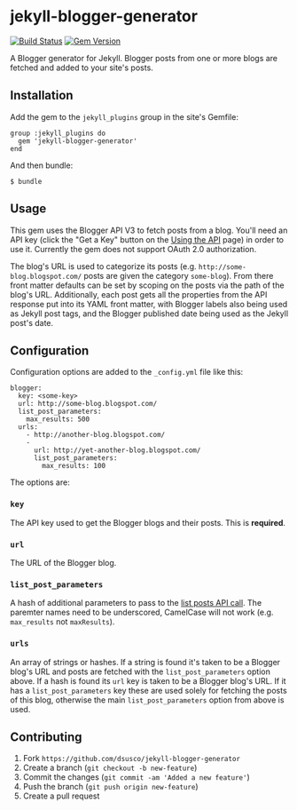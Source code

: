 # jekyll-blogger-generator

[![Build Status](https://travis-ci.com/dsusco/jekyll-blogger-generator.svg?branch=main)](https://travis-ci.com/dsusco/jekyll-blogger-generator) [![Gem Version](https://badge.fury.io/rb/jekyll-blogger-generator.svg)](https://badge.fury.io/rb/jekyll-blogger-generator)

A Blogger generator for Jekyll. Blogger posts from one or more blogs are fetched and added to your site's posts.

## Installation

Add the gem to the `jekyll_plugins` group in the site's Gemfile:

    group :jekyll_plugins do
      gem 'jekyll-blogger-generator'
    end

And then bundle:

    $ bundle

## Usage

This gem uses the Blogger API V3 to fetch posts from a blog. You'll need an API key (click the "Get a Key" button on the [Using the API](https://developers.google.com/blogger/docs/3.0/using) page) in order to use it. Currently the gem does not support OAuth 2.0 authorization.

The blog's URL is used to categorize its posts (e.g. `http://some-blog.blogspot.com/` posts are given the category `some-blog`). From there front matter defaults can be set by scoping on the posts via the path of the blog's URL. Additionally, each post gets all the properties from the API response put into its YAML front matter, with Blogger labels also being used as Jekyll post tags, and the Blogger published date being used as the Jekyll post's date.

## Configuration

Configuration options are added to the `_config.yml` file like this:

    blogger:
      key: <some-key>
      url: http://some-blog.blogspot.com/
      list_post_parameters:
        max_results: 500
      urls:
        - http://another-blog.blogspot.com/
        -
          url: http://yet-another-blog.blogspot.com/
          list_post_parameters:
            max_results: 100

The options are:

### `key`

The API key used to get the Blogger blogs and their posts. This is **required**.

### `url`

The URL of the Blogger blog.

### `list_post_parameters`

A hash of additional parameters to pass to the [list posts API call](https://developers.google.com/blogger/docs/3.0/reference/posts/list). The paremter names need to be underscored, CamelCase will not work (e.g. `max_results` not `maxResults`).

### `urls`

An array of strings or hashes. If a string is found it's taken to be a Blogger blog's URL and posts are fetched with the `list_post_parameters` option above. If a hash is found its `url` key is taken to be a Blogger blog's URL. If it has a `list_post_parameters` key these are used solely for fetching the posts of this blog, otherwise the main `list_post_parameters` option from above is used.

## Contributing

1. Fork `https://github.com/dsusco/jekyll-blogger-generator`
2. Create a branch (`git checkout -b new-feature`)
3. Commit the changes (`git commit -am 'Added a new feature'`)
4. Push the branch (`git push origin new-feature`)
5. Create a pull request
